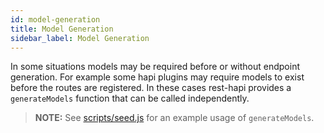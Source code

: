 ```yaml
---
id: model-generation
title: Model Generation
sidebar_label: Model Generation
---
```


In some situations models may be required before or without endpoint generation. For example some hapi plugins may require models to exist before the routes are registered. In these cases rest-hapi provides a ``generateModels`` function that can be called independently.

> **NOTE:** See [scripts/seed.js](https://github.com/JKHeadley/rest-hapi/blob/master/scripts/seed.js) for an example usage of ``generateModels``.

